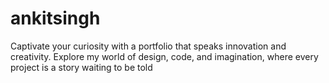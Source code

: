 # ankitsingh
Captivate your curiosity with a portfolio that speaks innovation and creativity. Explore my world of design, code, and imagination, where every project is a story waiting to be told
